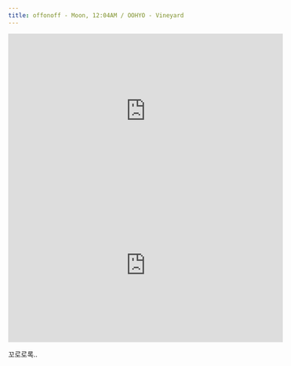 ```yaml
---
title: offonoff - Moon, 12:04AM / OOHYO - Vineyard
---
```


<iframe width="560" height="315" src="https://www.youtube.com/embed/gtZqFDAdT5s?rel=0" frameborder="0" allowfullscreen></iframe>

<iframe width="560" height="315" src="https://www.youtube.com/embed/8-sI-S75wUY?rel=0" frameborder="0" allowfullscreen></iframe>

꼬로로록..
